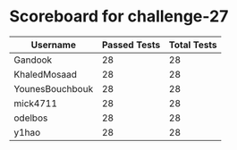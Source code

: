 # Scoreboard for challenge-27
| Username   | Passed Tests | Total Tests |
|------------|--------------|-------------|
| Gandook | 28 | 28 |
| KhaledMosaad | 28 | 28 |
| YounesBouchbouk | 28 | 28 |
| mick4711 | 28 | 28 |
| odelbos | 28 | 28 |
| y1hao | 28 | 28 |
